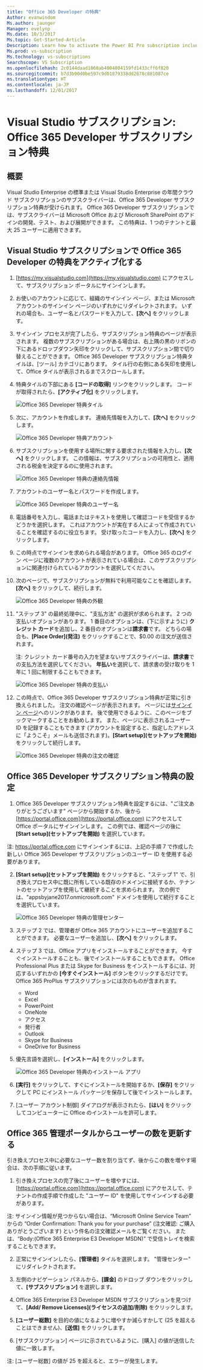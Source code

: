 ```yaml
---
title: "Office 365 Developer の特典"
Author: evanwindom
Ms.author: jaunger
Manager: evelynp
Ms.date: 10/3/2017
Ms.topic: Get-Started-Article
Description: Learn how to activate the Power BI Pro subscription included in your Visual Studio subscription.
Ms.prod: vs-subscription
Ms.technology: vs-subscriptions
Searchscope: VS Subscription
ms.openlocfilehash: 2c0144daad1060ab4004804159fd1433cff6f820
ms.sourcegitcommit: b7d3b90d0be597c9d01879338dd2678c881087ce
ms.translationtype: HT
ms.contentlocale: ja-JP
ms.lasthandoff: 12/01/2017
---
```

# <a name="visual-studio-subscriptions---the-office-365-developer-subscription-benefit"></a>Visual Studio サブスクリプション: Office 365 Developer サブスクリプション特典

## <a name="overview"></a>概要

Visual Studio Enterprise の標準または Visual Studio Enterprise の年間クラウド サブスクリプションのサブスクライバーは、Office 365 Developer サブスクリプション特典が受けられます。  Office 365 Developer サブスクリプションでは、サブスクライバーは Microsoft Office および Microsoft SharePoint のアドインの開発、テスト、および展開ができます。  この特典は、1 つのテナントと最大 25 ユーザーに適用できます。

## <a name="activating-the-office-365-developer-benefit-in-visual-studio-subscriptions"></a>Visual Studio サブスクリプションで Office 365 Developer の特典をアクティブ化する

1. [https://my.visualstudio.com](https://my.visualstudio.com) にアクセスして、サブスクリプション ポータルにサインインします。
2. お使いのアカウントに応じて、組織のサインイン ページ、または Microsoft アカウントのサインイン ページのいずれかにリダイレクトされます。   いずれの場合も、ユーザー名とパスワードを入力して、**[次へ]** をクリックします。
3. サインイン プロセスが完了したら、サブスクリプション特典のページが表示されます。  複数のサブスクリプションがある場合は、右上隅の黒のリボンの下にあるドロップダウン矢印をクリックして、サブスクリプション間で切り替えることができます。  Office 365 Developer サブスクリプション特典タイルは、[ツール] カテゴリにあります。  タイル行の右側にある矢印を使用して、Office タイルが表示されるまでスクロールします。 
4. 特典タイルの下部にある **[コードの取得]** リンクをクリックします。   コードが取得されたら、**[アクティブ化]** をクリックします。 

    ![Office 365 Developer 特典タイル](_img\vs-office-dev\vs-office-dev-tile.png)

5.  次に、アカウントを作成します。  連絡先情報を入力して、**[次へ]** をクリックします。 

    ![Office 365 Developer 特典アカウント](_img\vs-office-dev\vs-office-dev-account-cropped.png)



6.  サブスクリプションを使用する場所に関する要求された情報を入力し、**[次へ]** をクリックします。  この情報は、サブスクリプションの可用性と、適用される税金を決定するのに使用されます。  

    ![Office 365 Developer 特典の連絡先情報](_img\vs-office-dev\vs-office-dev-contact-cropped.png)



7.  アカウントのユーザー名とパスワードを作成します。  

    ![Office 365 Developer 特典のユーザー名](_img\vs-office-dev\vs-office-dev-username-cropped.png)


8.  電話番号を入力し、電話またはテキストを使用して確認コードを受信するかどうかを選択します。  これはアカウントが実在する人によって作成されていることを確認するのに役立ちます。 受け取ったコードを入力し、**[次へ]** をクリックします。

9.  この時点でサインインを求められる場合があります。  Office 365 のログイン ページに複数のアカウントが表示されている場合は、このサブスクリプションに関連付けられているアカウントを選択してください。

10. 次のページで、サブスクリプションが無料で利用可能なことを確認します。  **[次へ]** をクリックして、続行します。  

    ![Office 365 Developer 特典の外観](_img\vs-office-dev\vs-office-dev-price.png)

11. "ステップ 3" の最終処理中に、"支払方法" の選択が求められます。  2 つの支払いオプションがあります。  1 番目のオプションは、(下に示すように) **クレジット カード**を追加し、2 番目のオプションは**請求書**です。  どちらの場合も、**[Place Order]\(発注\)** をクリックすることで、$0.00 の注文が送信されます。

    注: クレジット カード番号の入力を望まないサブスクライバーは、**請求書**での支払方法を選択してください。  **年払い**を選択して、請求書の受け取りを 1 年に 1 回に制限することもできます。
 

    ![Office 365 Developer 特典の支払い](_img\vs-office-dev\vs-office-dev-credit-blur-cropped.png)


12. この時点で、Office 365 Developer サブスクリプション特典が正常に引き換えられました。  注文の確認ページが表示されます。  ページには[サインイン ページ](https://portal.office.com "Office 365 サインイン ページ")へのリンクがあります。  後で使用できるように、このページをブックマークすることをお勧めします。  また、ページに表示されるユーザー ID を記録することもできます   (アカウントを設定すると、指定したアドレスに「ようこそ」メールも送信されます)。**[Start setup]\(セットアップを開始\)** をクリックして続行します。  

    ![Office 365 Developer 特典の注文の確認](_img\vs-office-dev\vs-office-dev-confirm.png)


## <a name="setting-up-the-office-365-developer-subscription-benefit"></a>Office 365 Developer サブスクリプション特典の設定

1. Office 365 Developer サブスクリプション特典を設定するには、"ご注文ありがとうございます" ページから開始するか、後から [https://portal.office.com](https://portal.office.com) にアクセスして Office ポータルにサインインします。  この例では、確認ページの後に **[Start setup]\(セットアップを開始\)** を選択しています。

注: https://portal.office.com にサインインするには、上記の手順 7 で作成した新しい Office 365 Developer サブスクリプションのユーザー ID を使用する必要があります。

2. **[Start setup]\(セットアップを開始\)** をクリックすると、"ステップ 1" で、引き換えプロセス中に既に所有している既存のドメインに接続するか、テナントのセットアップを使用して継続することを求められます。  次の例では、"appsbyjane2017.onmicrosoft.com" ドメインを使用して続行することを選択しています。

    ![Office 365 Developer 特典の管理センター](_img\vs-office-dev\vs-office-dev-admin-cropped.png)


3.  ステップ 2 では、管理者が Office 365 アカウントにユーザーを追加することができます。  必要なユーザーを追加し、**[次へ]** をクリックします。  

4.  ステップ 3 では、Office アプリをインストールすることができます。  今すぐインストールすることも、後でインストールすることもできます。  Office Professional Plus または Skype for Business をインストールするには、対応するいずれかの **[今すぐインストール]** ボタンをクリックするだけです。  Office 365 ProPlus サブスクリプションには次のものが含まれます。
    - Word
    - Excel
    - PowerPoint
    - OneNote
    - アクセス
    - 発行者
    - Outlook
    - Skype for Business
    - OneDrive for Business

5.  優先言語を選択し、**[インストール]** をクリックします。 

    ![Office 365 Developer 特典のインストール アプリ](_img\vs-office-dev\vs-office-dev-install-cropped.png)


6. **[実行]** をクリックして、すぐにインストールを開始するか、**[保存]** をクリックして PC にインストール パッケージを保存して後でインストールします。

7.  [ユーザー アカウント制御] ダイアログが表示されたら、**[はい]** をクリックしてコンピューターに Office のインストールを許可します。  


## <a name="updating-the-number-of-users-from-the-office-365-admin-portal"></a>Office 365 管理ポータルからユーザーの数を更新する

引き換えプロセス中に必要なユーザー数を割り当てず、後からこの数を増やす場合は、次の手順に従います。 

1. 引き換えプロセスの完了後にユーザーを増やすには、[https://portal.office.com](https://portal.office.com) にアクセスして、テナントの作成手順で作成した "ユーザー ID" を使用してサインインする必要があります。

注: サインイン情報が見つからない場合は、“Microsoft Online Service Team” からの “Order Confirmation:  Thank you for your purchase” (注文確認: ご購入ありがとうございます) という件名の注文確認メールをご覧ください。  または、“Body:(Office 365 Enterprise E3 Developer MSDN)” で受信トレイを検索することもできます。

2. 正常にサインインしたら、**[管理者]** タイルを選択します。 "管理センター" にリダイレクトされます。

3. 左側のナビゲーション パネルから、**[課金]** のドロップ ダウンをクリックして、**[サブスクリプション]** を選択します。

4. Office 365 Enterprise E3 Developer MSDN サブスクリプションを見つけて、**[Add/ Remove Licenses]\(ライセンスの追加/削除\)** をクリックします。

5. **[ユーザー総数]** を目的の値になるように増やすか減らすかして (25 を超えることはできません)、**[送信]** をクリックします。

6. [サブスクリプション] ページに示されているように、[購入] の値が送信した値に一致します。

注: [ユーザー総数] の値が 25 を超えると、エラーが発生します。


